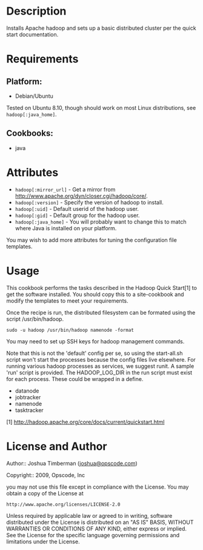 Description
===========

Installs Apache hadoop and sets up a basic distributed cluster per the
quick start documentation.

Requirements
============

## Platform:

* Debian/Ubuntu

Tested on Ubuntu 8.10, though should work on most Linux distributions,
see `hadoop[:java_home]`.

## Cookbooks:

* java

Attributes
==========

* `hadoop[:mirror_url]` - Get a mirror from http://www.apache.org/dyn/closer.cgi/hadoop/core/.
* `hadoop[:version]` - Specify the version of hadoop to install.
* `hadoop[:uid]` - Default userid of the hadoop user.
* `hadoop[:gid]` - Default group for the hadoop user.
* `hadoop[:java_home]` - You will probably want to change this to match where Java is installed on your platform.

You may wish to add more attributes for tuning the configuration file templates.

Usage
=====

This cookbook performs the tasks described in the Hadoop Quick
Start[1] to get the software installed. You should copy this to a
site-cookbook and modify the templates to meet your requirements.

Once the recipe is run, the distributed filesystem can be formated
using the script /usr/bin/hadoop.

    sudo -u hadoop /usr/bin/hadoop namenode -format
  
You may need to set up SSH keys for hadoop management commands. 

Note that this is not the 'default' config per se, so using the
start-all.sh script won't start the processes because the config files
live elsewhere. For running various hadoop processes as services, we
suggest runit. A sample 'run' script is provided. The HADOOP_LOG_DIR
in the run script must exist for each process. These could be wrapped
in a define.

* datanode
* jobtracker
* namenode
* tasktracker

[1] http://hadoop.apache.org/core/docs/current/quickstart.html

License and Author
==================

Author:: Joshua Timberman (<joshua@opscode.com>)

Copyright:: 2009, Opscode, Inc


you may not use this file except in compliance with the License.
You may obtain a copy of the License at

    http://www.apache.org/licenses/LICENSE-2.0

Unless required by applicable law or agreed to in writing, software
distributed under the License is distributed on an "AS IS" BASIS,
WITHOUT WARRANTIES OR CONDITIONS OF ANY KIND, either express or implied.
See the License for the specific language governing permissions and
limitations under the License.
